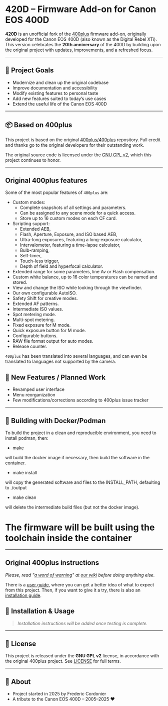 # 420D – Firmware Add-on for Canon EOS 400D

**420D** is an unofficial fork of the [400plus](https://github.com/400plus/400plus) firmware add-on, originally developed for the Canon EOS 400D (also known as the Digital Rebel XTi).
This version celebrates the **20th anniversary** of the 400D by building upon the original project with updates, improvements, and a refreshed focus.

---

## 🎯 Project Goals

- Modernize and clean up the original codebase
- Improve documentation and accessibility
- Modify existing features to personal taste
- Add new features suited to today’s use cases
- Extend the useful life of the Canon EOS 400D

---

## 📦 Based on 400plus

This project is based on the original [400plus/400plus](https://github.com/400plus/400plus) repository.
Full credit and thanks go to the original developers for their outstanding work.

The original source code is licensed under the [GNU GPL v2](https://www.gnu.org/licenses/old-licenses/gpl-2.0.html), which this project continues to honor.

---

## Original 400plus features

Some of the most popular features of `400plus` are:
  * Custom modes:
    * Complete snapshots of all settings and parameters.
    * Can be assigned to any scene mode for a quick access.
    * Store up to 16 custom modes on each CF card.
  * Scripting support:
    * Extended AEB,
    * Flash, Aperture, Exposure, and ISO based AEB,
    * Ultra-long exposures, featuring a long-exposure calculator,
    * Intervalometer, featuring a time-lapse calculator,
    * Bulb-ramping,
    * Self-timer,
    * Touch-less trigger,
    * Depth of field and hyperfocal calculator.
  * Extended range for some parameters, line Av or Flash compensation.
  * Custom white balance, up to 16 color temperatures can be named and stored.
  * View and change the ISO while looking through the viewfinder.
  * Our own configurable AutoISO.
  * Safety Shift for creative modes.
  * Extended AF patterns.
  * Intermediate ISO values.
  * Spot metering mode.
  * Multi-spot metering.
  * Fixed exposure for M mode.
  * Quick exposure button for M mode.
  * Configurable buttons.
  * RAW file format output for auto modes. 
  * Release counter.

`400plus` has been translated into several languages, and can even be translated to languages not supported by the camera.

## 🧩 New Features / Planned Work

- Revamped user interface
- Menu reorganization
- Few modifications/corrections according to 400plus issue tracker

---

## 🐳 Building with Docker/Podman

To build the project in a clean and reproducible environment, you need to install podman, then:

- make

will build the docker image if necessary, then build the software in the container.

- make install

will copy the generated software and files to the INSTALL_PATH, defaulting to ./output

- make clean

will delete the intermediate build files (but not the docker image).

# The firmware will be built using the toolchain inside the container

---

## Original 400plus instructions

_Please, read "[a word of warning](https://github.com/400plus/400plus/wiki/A-word-of-warning)" at [our wiki](https://github.com/400plus/400plus/wiki) before doing anything else._

There is a [user guide](https://github.com/400plus/400plus/wiki/User-guide), where you can get a better idea of what to expect from this project. Then, if you want to give it a try, there is also an [installation guide](https://github.com/400plus/400plus/wiki/Firmware-Hack-Installation).

## 🔧 Installation & Usage

> *Installation instructions will be added once testing is complete.*

---

## 📝 License

This project is released under the **GNU GPL v2** license, in accordance with the original 400plus project.
See [LICENSE](./LICENSE) for full terms.

---

## 📸 About

- Project started in 2025 by Frederic Cordonier
- A tribute to the Canon EOS 400D – 2005–2025 ❤️
